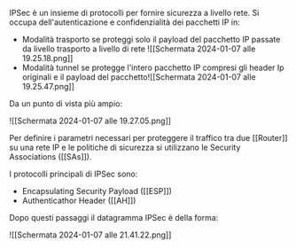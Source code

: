 IPSec è un insieme di protocolli per fornire sicurezza a livello rete.
Si occupa dell'autenticazione e confidenzialità dei pacchetti IP in:
-  Modalità trasporto se proteggi solo il payload del pacchetto IP passate da livello trasporto a livello di rete ![[Schermata 2024-01-07 alle 19.25.18.png]]
- Modalità tunnel se protegge l'intero pacchetto IP compresi gli header Ip originali e il payload del pacchetto![[Schermata 2024-01-07 alle 19.25.47.png]]

Da un punto di vista più ampio:

![[Schermata 2024-01-07 alle 19.27.05.png]]

Per definire i parametri necessari per proteggere il traffico tra due [[Router]] su una rete IP e le politiche di sicurezza si utilizzano le Security Associations ([[SAs]]).

I protocolli principali di IPSec sono:
- Encapsulating Security Payload ([[ESP]])
- Authenticathor Header ([[AH]])

Dopo questi passaggi il datagramma IPSec è della forma:

![[Schermata 2024-01-07 alle 21.41.22.png]]